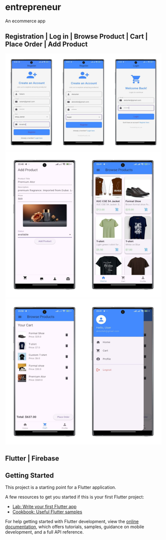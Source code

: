 # entrepreneur

An ecommerce app 
## Registration | Log in | Browse Product | Cart | Place Order | Add Product

![alt text](image.png)
![alt text](image-1.png)
![alt text](image-2.png)

## Flutter | Firebase 
## Getting Started

This project is a starting point for a Flutter application.

A few resources to get you started if this is your first Flutter project:

- [Lab: Write your first Flutter app](https://docs.flutter.dev/get-started/codelab)
- [Cookbook: Useful Flutter samples](https://docs.flutter.dev/cookbook)

For help getting started with Flutter development, view the
[online documentation](https://docs.flutter.dev/), which offers tutorials,
samples, guidance on mobile development, and a full API reference.

